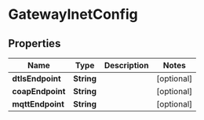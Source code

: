 

# GatewayInetConfig


## Properties

Name | Type | Description | Notes
------------ | ------------- | ------------- | -------------
**dtlsEndpoint** | **String** |  |  [optional]
**coapEndpoint** | **String** |  |  [optional]
**mqttEndpoint** | **String** |  |  [optional]



